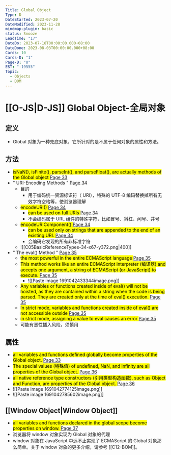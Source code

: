 ```yaml
---
Title: Global Object
Type: D
DateStarted: 2023-07-20
DateModified: 2023-11-28
mindmap-plugin: basic
status: Snooze
LeadTime: "17"
DateDo: 2023-07-18T00:00:00.000+08:00
DateDone: 2023-08-03T00:00:00.000+08:00
Cards: 10
Cards-D: "1"
Page-D: "0"
EST: "-19555"
Topic:
  - Objects
  - DOM
---
```


# [[O-JS|D-JS]] Global Object-全局对象

## 定义
- Global 对象为一种兜底对象，它所针对的是不属于任何对象的属性和方法。

## 方法
- <mark class="hltr-yellow "> isNaN(), isFinite(), parseInt(), and parseFloat(), are actually methods of the Global object </mark> [Page 33](zotero://open-pdf/library/items/6CRSJHBD?page=33&annotation=ABW2SKGC)
- " URI-Encoding Methods " [Page 34 ](zotero://open-pdf/library/items/6CRSJHBD?page=34&annotation=BIEWLRJK)
    - 目的
        - 用于编码统一资源标识符（ URI），特殊的 UTF-8 编码替换掉所有无效字符空格等，使浏览器理解
    - <mark class="hltr-orange "> encodeURI() </mark> [Page 34](zotero://open-pdf/library/items/6CRSJHBD?page=34&annotation=XCVEE45A)
        - <mark class="hltr-yellow "> can be used on full URIs </mark> [Page 34](zotero://open-pdf/library/items/6CRSJHBD?page=34&annotation=HRFMTER3)
        - 不会编码属于 URL 组件的特殊字符，比如冒号、斜杠、问号、井号
    - <mark class="hltr-orange "> encodeURIComponent() </mark> [Page 34](zotero://open-pdf/library/items/6CRSJHBD?page=34&annotation=PSMZMJFT)
        - <mark class="hltr-yellow "> can be used only on strings that are appended to the end of an existing URI. </mark> [Page 34](zotero://open-pdf/library/items/6CRSJHBD?page=34&annotation=WIIIR3U7)
        - 会编码它发现的所有非标准字符
    - ![[C05BasicReferenceTypes-34-x67-y372.png|400]]
- " The eval() Method " [Page 35 ](zotero://open-pdf/library/items/6CRSJHBD?page=35&annotation=NS6GEF6L)
    - <mark class="hltr-yellow "> the most powerful in the entire ECMAScript language </mark> [Page 35](zotero://open-pdf/library/items/6CRSJHBD?page=35&annotation=JGCRMSIN)
    - <mark class="hltr-yellow "> This method works like an entire ECMAScript interpreter (编译器) and accepts one argument, a string of ECMAScript (or JavaScript) to execute. </mark> [Page 35](zotero://open-pdf/library/items/6CRSJHBD?page=35&annotation=TWFAMZNI)
        - ![[Paste image 1691042433344image.png]]
    - <mark class="hltr-yellow "> Any variables or functions created inside of eval() will not be hoisted, as they are contained within a string when the code is being parsed. They are created only at the time of eval() execution. </mark> [Page 35](zotero://open-pdf/library/items/6CRSJHBD?page=35&annotation=CNZN5I4P)
    - <mark class="hltr-yellow "> In strict mode, variables and functions created inside of eval() are not accessible outside </mark> [Page 35](zotero://open-pdf/library/items/6CRSJHBD?page=35&annotation=53T4MEWE)
    - <mark class="hltr-yellow "> in strict mode, assigning a value to eval causes an error </mark> [Page 35](zotero://open-pdf/library/items/6CRSJHBD?page=35&annotation=WSU33BJR)
    - 可能有恶性插入风险，须慎用

## 属性
- <mark class="hltr-yellow "> all variables and functions defined globally become properties of the Global object. </mark> [Page 33](zotero://open-pdf/library/items/6CRSJHBD?page=33&annotation=HDRRTNBQ)
- <mark class="hltr-yellow "> The special values (特殊值) of undefined, NaN, and Infinity are all properties of the Global object. </mark> [Page 36](zotero://open-pdf/library/items/6CRSJHBD?page=36&annotation=EGQ64LRG)
- <mark class="hltr-yellow "> all native reference type constructors (引用类型构造函数), such as Object and Function, are properties of the Global object. </mark> [Page 36](zotero://open-pdf/library/items/6CRSJHBD?page=36&annotation=887UPYMD)
- ![[Paste image 1691042774125image.png]]
- ![[Paste image 1691042785602image.png]]

## [[Window Object|Window Object]]
- <mark class="hltr-yellow "> all variables and functions declared in the global scope become properties on window. </mark> [Page 37](zotero://open-pdf/library/items/6CRSJHBD?page=37&annotation=PRVS9N8H)
- 浏览器将 window 对象实现为 Global 对象的代理
- window 对象在 JavaScript 中远不止实现了 ECMAScript 的 Global 对象那么简单。关于 window 对象的更多介绍，请参考 [[C12-BOM]]。